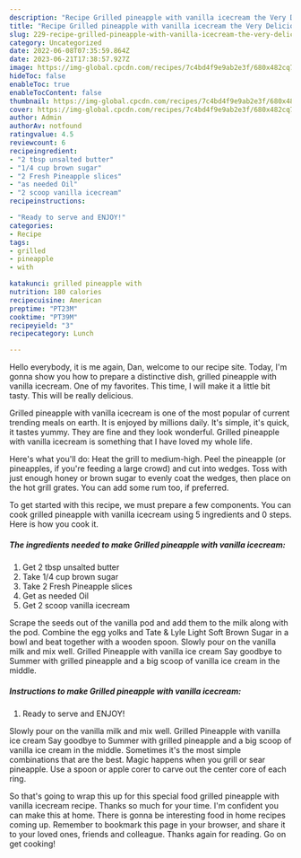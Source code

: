```yaml
---
description: "Recipe Grilled pineapple with vanilla icecream the Very Delicious"
title: "Recipe Grilled pineapple with vanilla icecream the Very Delicious"
slug: 229-recipe-grilled-pineapple-with-vanilla-icecream-the-very-delicious
category: Uncategorized
date: 2022-06-08T07:35:59.864Z
date: 2023-06-21T17:38:57.927Z
image: https://img-global.cpcdn.com/recipes/7c4bd4f9e9ab2e3f/680x482cq70/grilled-pineapple-with-vanilla-icecream-recipe-main-photo.jpg
hideToc: false
enableToc: true
enableTocContent: false
thumbnail: https://img-global.cpcdn.com/recipes/7c4bd4f9e9ab2e3f/680x482cq70/grilled-pineapple-with-vanilla-icecream-recipe-main-photo.jpg
cover: https://img-global.cpcdn.com/recipes/7c4bd4f9e9ab2e3f/680x482cq70/grilled-pineapple-with-vanilla-icecream-recipe-main-photo.jpg
author: Admin
authorAv: notfound
ratingvalue: 4.5
reviewcount: 6
recipeingredient:
- "2 tbsp unsalted butter"
- "1/4 cup brown sugar"
- "2 Fresh Pineapple slices"
- "as needed Oil"
- "2 scoop vanilla icecream"
recipeinstructions:

- "Ready to serve and ENJOY!"
categories:
- Recipe
tags:
- grilled
- pineapple
- with

katakunci: grilled pineapple with 
nutrition: 180 calories
recipecuisine: American
preptime: "PT23M"
cooktime: "PT39M"
recipeyield: "3"
recipecategory: Lunch

---
```



Hello everybody, it is me again, Dan, welcome to our recipe site. Today, I'm gonna show you how to prepare a distinctive dish, grilled pineapple with vanilla icecream. One of my favorites. This time, I will make it a little bit tasty. This will be really delicious.

Grilled pineapple with vanilla icecream is one of the most popular of current trending meals on earth. It is enjoyed by millions daily. It's simple, it's quick, it tastes yummy. They are fine and they look wonderful. Grilled pineapple with vanilla icecream is something that I have loved my whole life.

Here&#39;s what you&#39;ll do: Heat the grill to medium-high. Peel the pineapple (or pineapples, if you&#39;re feeding a large crowd) and cut into wedges. Toss with just enough honey or brown sugar to evenly coat the wedges, then place on the hot grill grates. You can add some rum too, if preferred.


To get started with this recipe, we must prepare a few components. You can cook grilled pineapple with vanilla icecream using 5 ingredients and 0 steps. Here is how you cook it.

<!--inarticleads1-->

##### The ingredients needed to make Grilled pineapple with vanilla icecream:

1. Get 2 tbsp unsalted butter
1. Take 1/4 cup brown sugar
1. Take 2 Fresh Pineapple slices
1. Get as needed Oil
1. Get 2 scoop vanilla icecream


Scrape the seeds out of the vanilla pod and add them to the milk along with the pod. Combine the egg yolks and Tate &amp; Lyle Light Soft Brown Sugar in a bowl and beat together with a wooden spoon. Slowly pour on the vanilla milk and mix well. Grilled Pineapple with vanilla ice cream Say goodbye to Summer with grilled pineapple and a big scoop of vanilla ice cream in the middle. 

<!--inarticleads2-->

##### Instructions to make Grilled pineapple with vanilla icecream:


1. Ready to serve and ENJOY!

Slowly pour on the vanilla milk and mix well. Grilled Pineapple with vanilla ice cream Say goodbye to Summer with grilled pineapple and a big scoop of vanilla ice cream in the middle. Sometimes it&#39;s the most simple combinations that are the best. Magic happens when you grill or sear pineapple. Use a spoon or apple corer to carve out the center core of each ring. 

So that's going to wrap this up for this special food grilled pineapple with vanilla icecream recipe. Thanks so much for your time. I'm confident you can make this at home. There is gonna be interesting food in home recipes coming up. Remember to bookmark this page in your browser, and share it to your loved ones, friends and colleague. Thanks again for reading. Go on get cooking!
